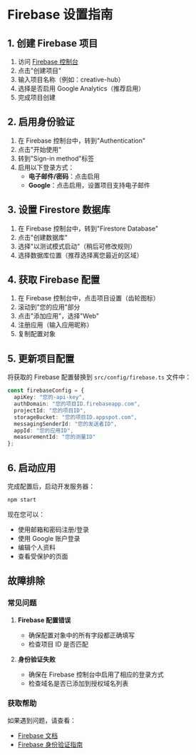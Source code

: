 # Firebase 设置指南

## 1. 创建 Firebase 项目

1. 访问 [Firebase 控制台](https://console.firebase.google.com/)
2. 点击"创建项目"
3. 输入项目名称（例如：creative-hub）
4. 选择是否启用 Google Analytics（推荐启用）
5. 完成项目创建

## 2. 启用身份验证

1. 在 Firebase 控制台中，转到"Authentication"
2. 点击"开始使用"
3. 转到"Sign-in method"标签
4. 启用以下登录方式：
   - **电子邮件/密码**：点击启用
   - **Google**：点击启用，设置项目支持电子邮件

## 3. 设置 Firestore 数据库

1. 在 Firebase 控制台中，转到"Firestore Database"
2. 点击"创建数据库"
3. 选择"以测试模式启动"（稍后可修改规则）
4. 选择数据库位置（推荐选择离您最近的区域）

## 4. 获取 Firebase 配置

1. 在 Firebase 控制台中，点击项目设置（齿轮图标）
2. 滚动到"您的应用"部分
3. 点击"添加应用"，选择"Web"
4. 注册应用（输入应用昵称）
5. 复制配置对象

## 5. 更新项目配置

将获取的 Firebase 配置替换到 `src/config/firebase.ts` 文件中：

```typescript
const firebaseConfig = {
  apiKey: "您的-api-key",
  authDomain: "您的项目ID.firebaseapp.com",
  projectId: "您的项目ID",
  storageBucket: "您的项目ID.appspot.com",
  messagingSenderId: "您的发送者ID",
  appId: "您的应用ID",
  measurementId: "您的测量ID"
};
```

## 6. 启动应用

完成配置后，启动开发服务器：

```bash
npm start
```

现在您可以：
- 使用邮箱和密码注册/登录
- 使用 Google 账户登录
- 编辑个人资料
- 查看受保护的页面

## 故障排除

### 常见问题

1. **Firebase 配置错误**
   - 确保配置对象中的所有字段都正确填写
   - 检查项目 ID 是否匹配

2. **身份验证失败**
   - 确保在 Firebase 控制台中启用了相应的登录方式
   - 检查域名是否已添加到授权域名列表

### 获取帮助

如果遇到问题，请查看：
- [Firebase 文档](https://firebase.google.com/docs)
- [Firebase 身份验证指南](https://firebase.google.com/docs/auth) 